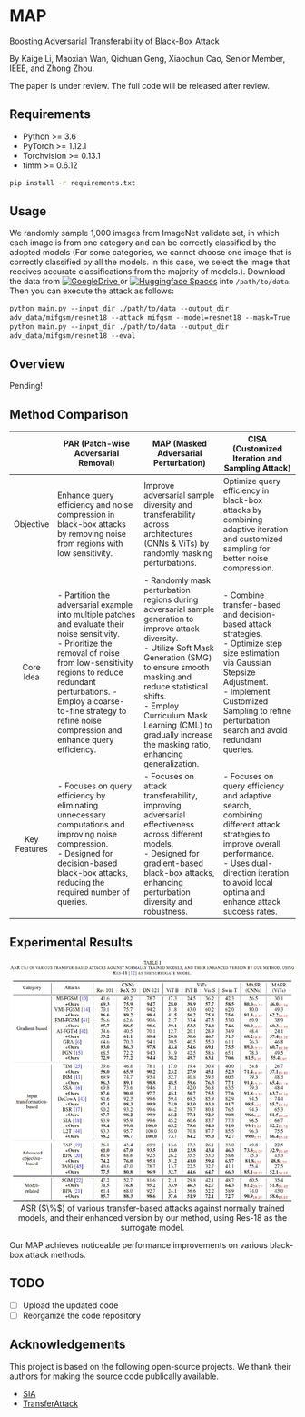 # MAP
Boosting Adversarial Transferability of Black-Box Attack

By Kaige Li, Maoxian Wan, Qichuan Geng, Xiaochun Cao, Senior Member, IEEE, and Zhong Zhou. 

The paper is under review. The full code will be released after review.


## Requirements
+ Python >= 3.6
+ PyTorch >= 1.12.1
+ Torchvision >= 0.13.1
+ timm >= 0.6.12

```bash
pip install -r requirements.txt
```


## Usage
We randomly sample 1,000 images from ImageNet validate set, in which each image is from one category and can be correctly classified by the adopted models (For some categories, we cannot choose one image that is correctly classified by all the models. In this case, we select the image that receives accurate classifications from the majority of models.). Download the data from [![GoogleDrive](https://img.shields.io/badge/GoogleDrive-space-blue)
](https://drive.google.com/file/d/1d-_PKYi3MBDPtJV4rfMCCtmsE0oWX7ZB/view?usp=sharing) or [![Huggingface Spaces](https://img.shields.io/badge/%F0%9F%A4%97%20Hugging%20Face-Spaces-blue)](https://huggingface.co/datasets/Trustworthy-AI-Group/TransferAttack/blob/main/data.zip) into `/path/to/data`. Then you can execute the attack as follows:

```
python main.py --input_dir ./path/to/data --output_dir adv_data/mifgsm/resnet18 --attack mifgsm --model=resnet18 --mask=True
python main.py --input_dir ./path/to/data --output_dir adv_data/mifgsm/resnet18 --eval
```

## Overview

Pending!

## Method Comparison

|              |                                                                                                                               PAR (Patch-wise Adversarial Removal)                                                                                                                               |                                                                                                                                       MAP (Masked Adversarial Perturbation)                                                                                                                                      |                                                                                        CISA (Customized Iteration and Sampling Attack)                                                                                        |
|:------------:|------------------------------------------------------------------------------------------------------------------------------------------------------------------------------------------------------------------------------------------------------------------------------------------------|----------------------------------------------------------------------------------------------------------------------------------------------------------------------------------------------------------------------------------------------------------------------------------------------------------------|-----------------------------------------------------------------------------------------------------------------------------------------------------------------------------------------------------------------------------|
|   Objective  | Enhance query efficiency and noise compression in black-box attacks by removing noise from regions with low sensitivity.                                                                                                                                                                         | Improve adversarial sample diversity and transferability across architectures (CNNs & ViTs) by randomly masking perturbations.                                                                                                                                                                                   | Optimize query efficiency in black-box attacks by combining adaptive iteration and customized sampling for better noise compression.                                                                                          |
|   Core Idea  | - Partition the adversarial example into multiple patches and evaluate their noise sensitivity.<br>- Prioritize the removal of noise from low-sensitivity regions to reduce redundant perturbations.  - Employ a coarse-to-fine strategy to refine noise compression and enhance query efficiency. | - Randomly mask perturbation regions during adversarial sample generation to improve attack diversity.<br>- Utilize Soft Mask Generation (SMG) to ensure smooth masking and reduce statistical shifts.<br>- Employ Curriculum Mask Learning (CML) to gradually increase the masking ratio, enhancing generalization. | - Combine transfer-based and decision-based attack strategies.<br>- Optimize step size estimation via Gaussian Stepsize Adjustment.<br>- Implement Customized Sampling to refine perturbation search and avoid redundant queries. |
| Key Features | - Focuses on query efficiency by eliminating unnecessary computations and improving noise compression.<br>- Designed for decision-based black-box attacks, reducing the required number of queries.                                                                                                | - Focuses on attack transferability, improving adversarial effectiveness across different models.<br>- Designed for gradient-based black-box attacks, enhancing perturbation diversity and robustness.                                                                                                             | - Focuses on query efficiency and adaptive search, combining different attack strategies to improve overall performance.<br>- Uses dual-direction iteration to avoid local optima and enhance attack success rates.             |

## Experimental Results

<p align="center">
  <img src="figs/results.png" alt="results-of-our-method" width="800"/></br>
  <span align="center">ASR ($\%$) of various transfer-based attacks against normally trained models, and their enhanced version by our method, using Res-18 as the surrogate model. </span> 
</p>
Our MAP achieves noticeable performance improvements on various black-box attack methods.



## TODO
- [ ] Upload the updated code
- [ ] Reorganize the code repository

## Acknowledgements

This project is based on the following open-source projects. We thank their
authors for making the source code publically available.

* [SIA](https://github.com/xiaosen-wang/SIT)
* [TransferAttack](https://github.com/Trustworthy-AI-Group/TransferAttack)
